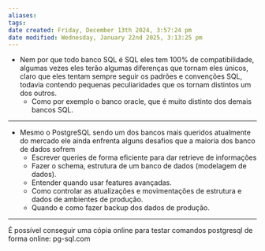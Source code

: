 ```yaml
---
aliases: 
tags: 
date created: Friday, December 13th 2024, 3:57:24 pm
date modified: Wednesday, January 22nd 2025, 3:13:25 pm
---
```

- Nem por que todo banco SQL é SQL eles tem 100% de compatibilidade, algumas vezes eles terão algumas diferenças que tornam eles únicos, claro que eles tentam sempre seguir os padrões e convenções SQL, todavia contendo pequenas peculiaridades que os tornam distintos um dos outros.
	- Como por exemplo o banco oracle, que é muito distinto dos demais bancos SQL.

---

- Mesmo o PostgreSQL sendo um dos bancos mais queridos atualmente do mercado ele ainda enfrenta alguns desafios que a maioria dos banco de dados sofrem
	- Escrever queries de forma eficiente para dar retrieve de informações
	- Fazer o schema, estrutura de um banco de dados (modelagem de dados).
	- Entender quando usar features avançadas.
	- Como controlar as atualizações e movimentações de estrutura e dados de ambientes de produção.
	- Quando e como fazer backup dos dados de produção.

---

É possível conseguir uma cópia online para testar comandos postgresql de forma online: pg-sql.com